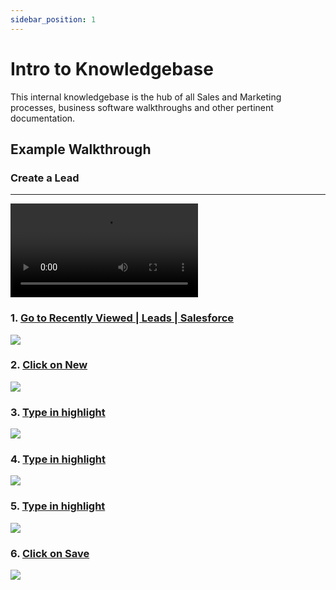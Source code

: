 ```yaml
---
sidebar_position: 1
---
```


# Intro to Knowledgebase

This internal knowledgebase is the hub of all Sales and Marketing processes, business software walkthroughs and other pertinent documentation.

## Example Walkthrough

### Create a Lead

---

<video controls width={770} height={500} autoPlay="">
  <source src="https://dubble-prod-01.s3.amazonaws.com/assets/34b74b5b-cf79-4cd8-b6e4-3e96eb40dfc9.mp4"/>
</video>

### 1\. [Go to Recently Viewed | Leads | Salesforce](https://nuclera.lightning.force.com/lightning/o/Lead/list?filterName=Recent)

![](https://dubble-prod-01.s3.amazonaws.com/assets/f7dac614-6014-4e0d-accb-ce05d2b49396.png?0)

### 2\. [Click on New](https://nuclera.lightning.force.com/lightning/o/Lead/list?filterName=Recent)

![](https://d3q7ie80jbiqey.cloudfront.net/media/image/zoom/8f452f04-be2c-4b2a-ba02-b5629c6cbbcb/2.5/82.427571614583/8.1114276740847?0)

### 3\. [Type in highlight](https://nuclera.lightning.force.com/lightning/o/Lead/new?count=1&nooverride=1&useRecordTypeCheck=1&navigationLocation=LIST_VIEW&uid=166393667542327291&backgroundContext=%2Flightning%2Fo%2FLead%2Flist%3FfilterName%3DRecent)

![](https://d3q7ie80jbiqey.cloudfront.net/media/image/zoom/9e9503d5-de24-4b1c-91cd-bd3bad6753aa/2.5/39.742838541667/28.508614501077?0)

### 4\. [Type in highlight](https://nuclera.lightning.force.com/lightning/o/Lead/new?count=1&nooverride=1&useRecordTypeCheck=1&navigationLocation=LIST_VIEW&uid=166393667542327291&backgroundContext=%2Flightning%2Fo%2FLead%2Flist%3FfilterName%3DRecent)

![](https://d3q7ie80jbiqey.cloudfront.net/media/image/zoom/df1781a6-e4ab-48e4-ac36-2f8da3fb5910/2.5/39.742838541667/37.049084709261?0)

### 5\. [Type in highlight](https://nuclera.lightning.force.com/lightning/o/Lead/new?count=1&nooverride=1&useRecordTypeCheck=1&navigationLocation=LIST_VIEW&uid=166393667542327291&backgroundContext=%2Flightning%2Fo%2FLead%2Flist%3FfilterName%3DRecent)

![](https://d3q7ie80jbiqey.cloudfront.net/media/image/zoom/e94abb38-3c18-47d7-85cc-aa49107b798b/2.5/39.742838541667/47.346105527638?0)

### 6\. [Click on Save](https://nuclera.lightning.force.com/lightning/o/Lead/new?count=1&nooverride=1&useRecordTypeCheck=1&navigationLocation=LIST_VIEW&uid=166393667542327291&backgroundContext=%2Flightning%2Fo%2FLead%2Flist%3FfilterName%3DRecent)

![](https://d3q7ie80jbiqey.cloudfront.net/media/image/zoom/3763cb97-09ad-4938-ab1b-a38b6f25dae5/2.5/54.292805989583/85.37441672649?0)
